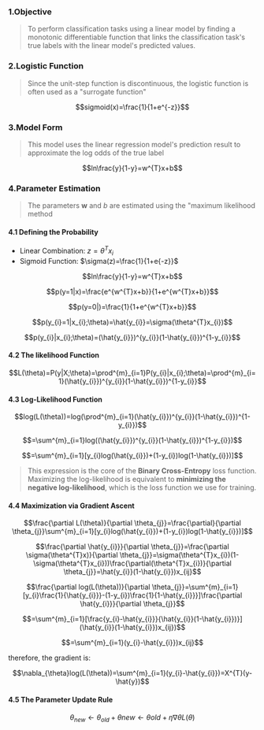 ### 1.Objective

>To perform classification tasks using a linear model by finding a monotonic differentiable function that links the classification task's true labels with the linear model's predicted values. 

### 2.Logistic Function

>Since the unit-step function is discontinuous, the logistic function is often used as a "surrogate function"

$$sigmoid(x)=\frac{1}{1+e^{-z}}$$

### 3.Model Form

>This model uses the linear regression model's prediction result to approximate the log odds of the true label

$$ln\frac{y}{1-y}=w^{T}x+b$$
### 4.Parameter Estimation

>The parameters **w** and _b_ are estimated using the "maximum likelihood method

#### 4.1 Defining the Probability

* Linear Combination: $z=\theta^{T}x_{i}$
* Sigmoid Function: $\sigma(z)=\frac{1}{1+e{-z}}$


$$ln\frac{y}{1-y}=w^{T}x+b$$

$$p(y=1|x)=\frac{e^{w^{T}x+b}}{1+e^{w^{T}x+b}}$$

$$p(y=0|)=\frac{1}{1+e^{w^{T}x+b}}$$

$$p(y_{i}=1|x_{i};\theta)=\hat{y_{i}}=\sigma(\theta^{T}x_{i})$$

$$p(y_{i}|x_{i};\theta)=(\hat{y_{i}})^{y_{i}}(1-\hat{y_{i}})^{1-y_{i}}$$

#### 4.2 The likelihood Function


$$L(\theta)=P(y|X;\theta)=\prod^{m}_{i=1}P(y_{i}|x_{i};\theta)=\prod^{m}_{i=1}(\hat{y_{i}})^{y_{i}}(1-\hat{y_{i}})^{1-y_{i}}$$


#### 4.3 Log-Likelihood Function


$$log(L(\theta))=log(\prod^{m}_{i=1}(\hat{y_{i}})^{y_{i}}(1-\hat{y_{i}})^{1-y_{i}})$$

$$=\sum^{m}_{i=1}log((\hat{y_{i}})^{y_{i}}(1-\hat{y_{i}})^{1-y_{i}})$$

$$=\sum^{m}_{i=1}[y_{i}log(\hat{y_{i}})+(1-y_{i})log(1-\hat{y_{i}})]$$

>This expression is the core of the **Binary Cross-Entropy** loss function. Maximizing the log-likelihood is equivalent to **minimizing the negative log-likelihood**, which is the loss function we use for training.

#### 4.4 Maximization via Gradient Ascent

$$\frac{\partial L(\theta)}{\partial \theta_{j}}=\frac{\partial}{\partial \theta_{j}}\sum^{m}_{i=1}[y_{i}log(\hat{y_{i}})+(1-y_{i})log(1-\hat{y_{i}})]$$

$$\frac{\partial \hat{y_{i}}}{\partial \theta_{j}}=\frac{\partial \sigma(\theta^{T}x)}{\partial \theta_{j}}=\sigma(\theta^{T}x_{i})(1-\sigma(\theta^{T}x_{i}))\frac{\partial(\theta^{T}x_{i})}{\partial \theta_{j}}=\hat{y_{i}}(1-\hat{y_{i}})x_{ij}$$

$$\frac{\partial log(L(\theta))}{\partial \theta_{j}}=\sum^{m}_{i=1}[y_{i}\frac{1}{\hat{y_{i}}}-(1-y_{i})\frac{1}{1-\hat{y_{i}}}]\frac{\partial \hat{y_{i}}}{\partial \theta_{j}}$$

$$=\sum^{m}_{i=1}[\frac{y_{i}-\hat{y_{i}}}{\hat{y_{i}}(1-\hat{y_{i}})}](\hat{y_{i}}(1-\hat{y_{i}})x_{ij})$$

$$=\sum^{m}_{i=1}(y_{i}-\hat{y_{i}})x_{ij}$$

therefore, the gradient is:

$$\nabla_{\theta}log(L(\theta))=\sum^{m}_{i=1}(y_{i}-\hat{y_{i}})=X^{T}(y-\hat{y})$$

#### 4.5 The Parameter Update Rule

$$\theta_{new}\leftarrow \theta_{old}+θnew​←θold​+η∇θ​L(θ)$$
